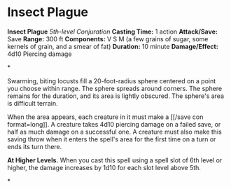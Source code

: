 # Insect Plague

**Insect Plague**
_5th-level Conjuration_
**Casting Time:** 1 action
**Attack/Save:** Save
**Range:** 300 ft
**Components:** V S M (a few grains of sugar, some kernels of grain, and a smear of fat)
**Duration:** 10 minute
**Damage/Effect:** 4d10 Piercing damage

*<p>Swarming, biting locusts fill a 20-foot-radius sphere centered on a point you choose within range. The sphere spreads around corners. The sphere remains for the duration, and its area is lightly obscured. The sphere's area is difficult terrain.

When the area appears, each creature in it must make a [[/save con format=long]]. A creature takes 4d10 piercing damage on a failed save, or half as much damage on a successful one. A creature must also make this saving throw when it enters the spell's area for the first time on a turn or ends its turn there.

****At Higher Levels.**** When you cast this spell using a spell slot of 6th level or higher, the damage increases by 1d10 for each slot level above 5th.</p>*